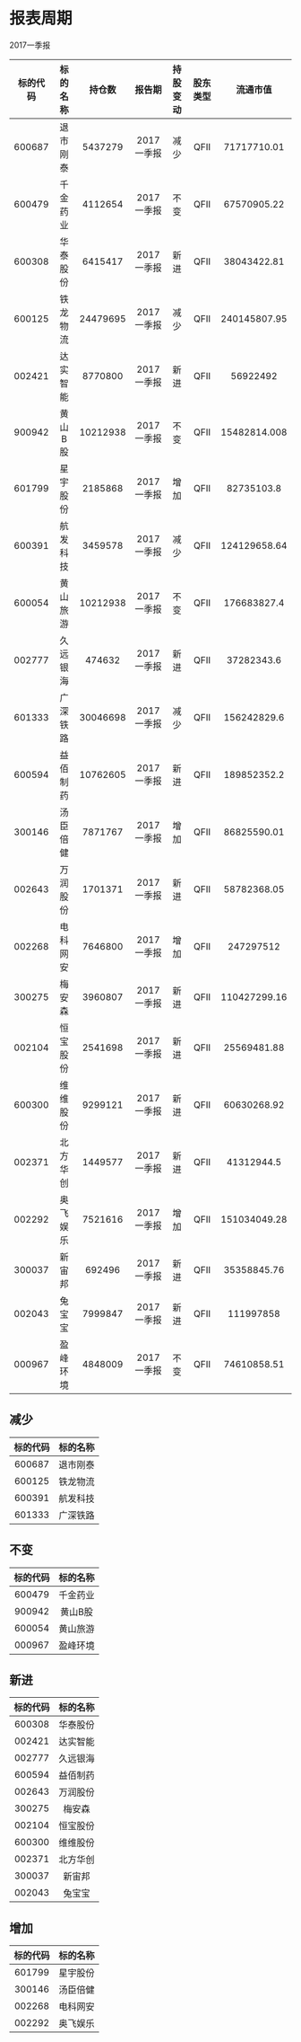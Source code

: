# 报表周期 

2017一季报

| 标的代码 | 标的名称 | 持仓数 | 报告期 | 持股变动 | 股东类型 | 流通市值 |
|:--:|:--:|:--:|:--:|:--:|:--:|:--:|
|600687|退市刚泰|5437279|2017一季报|减少|QFII|71717710.01|
|600479|千金药业|4112654|2017一季报|不变|QFII|67570905.22|
|600308|华泰股份|6415417|2017一季报|新进|QFII|38043422.81|
|600125|铁龙物流|24479695|2017一季报|减少|QFII|240145807.95|
|002421|达实智能|8770800|2017一季报|新进|QFII|56922492|
|900942|黄山B股|10212938|2017一季报|不变|QFII|15482814.008|
|601799|星宇股份|2185868|2017一季报|增加|QFII|82735103.8|
|600391|航发科技|3459578|2017一季报|减少|QFII|124129658.64|
|600054|黄山旅游|10212938|2017一季报|不变|QFII|176683827.4|
|002777|久远银海|474632|2017一季报|新进|QFII|37282343.6|
|601333|广深铁路|30046698|2017一季报|减少|QFII|156242829.6|
|600594|益佰制药|10762605|2017一季报|新进|QFII|189852352.2|
|300146|汤臣倍健|7871767|2017一季报|增加|QFII|86825590.01|
|002643|万润股份|1701371|2017一季报|新进|QFII|58782368.05|
|002268|电科网安|7646800|2017一季报|增加|QFII|247297512|
|300275|梅安森|3960807|2017一季报|新进|QFII|110427299.16|
|002104|恒宝股份|2541698|2017一季报|新进|QFII|25569481.88|
|600300|维维股份|9299121|2017一季报|新进|QFII|60630268.92|
|002371|北方华创|1449577|2017一季报|新进|QFII|41312944.5|
|002292|奥飞娱乐|7521616|2017一季报|增加|QFII|151034049.28|
|300037|新宙邦|692496|2017一季报|新进|QFII|35358845.76|
|002043|兔宝宝|7999847|2017一季报|新进|QFII|111997858|
|000967|盈峰环境|4848009|2017一季报|不变|QFII|74610858.51|


## 减少 

| 标的代码 | 标的名称 |
|:--:|:--:|
|600687|退市刚泰|
|600125|铁龙物流|
|600391|航发科技|
|601333|广深铁路|


## 不变 

| 标的代码 | 标的名称 |
|:--:|:--:|
|600479|千金药业|
|900942|黄山B股|
|600054|黄山旅游|
|000967|盈峰环境|


## 新进 

| 标的代码 | 标的名称 |
|:--:|:--:|
|600308|华泰股份|
|002421|达实智能|
|002777|久远银海|
|600594|益佰制药|
|002643|万润股份|
|300275|梅安森|
|002104|恒宝股份|
|600300|维维股份|
|002371|北方华创|
|300037|新宙邦|
|002043|兔宝宝|


## 增加 

| 标的代码 | 标的名称 |
|:--:|:--:|
|601799|星宇股份|
|300146|汤臣倍健|
|002268|电科网安|
|002292|奥飞娱乐|

